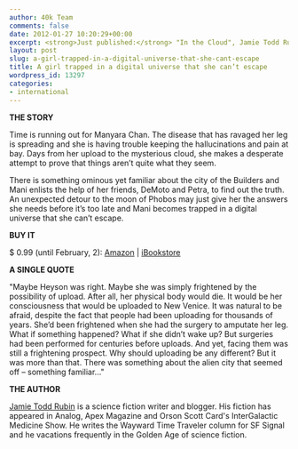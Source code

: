 ```yaml
---
author: 40k Team
comments: false
date: 2012-01-27 10:20:29+00:00
excerpt: <strong>Just published:</strong> "In the Cloud", Jamie Todd Rubin
layout: post
slug: a-girl-trapped-in-a-digital-universe-that-she-cant-escape
title: A girl trapped in a digital universe that she can’t escape
wordpress_id: 13297
categories:
- international
---
```


**THE STORY**

Time is running out for Manyara Chan. The disease that has ravaged her leg is spreading and she is having trouble keeping the hallucinations and pain at bay. Days from her upload to the mysterious cloud, she makes a desperate attempt to prove that things aren’t quite what they seem.

There is something ominous yet familiar about the city of the Builders and Mani enlists the help of her friends, DeMoto and Petra, to find out the truth. An unexpected detour to the moon of Phobos may just give her the answers she needs before it’s too late and Mani becomes trapped in a digital universe that she can’t escape.

**BUY IT**

$ 0.99 (until February, 2): [Amazon](http://www.amazon.com/dp/B00725C9U0) | [iBookstore](http://itunes.apple.com/it/book/in-the-cloud/id498253447?mt=11)

**A SINGLE QUOTE**

"Maybe Heyson was right. Maybe she was simply frightened by the possibility of upload. After all, her physical body would die. It would be her consciousness that would be uploaded to New Venice. It was natural to be afraid, despite the fact that people had been uploading for thousands of years. She’d been frightened when she had the surgery to amputate her leg. What if something happened? What if she didn’t wake up? But surgeries had been performed for centuries before uploads. And yet, facing them was still a frightening prospect. Why should uploading be any different? But it was more than that. There was something about the alien city that seemed off – something familiar..."

**THE AUTHOR**

[Jamie Todd Rubin](http://www.40kbooks.com/?p=11759) is a science fiction writer and blogger. His fiction has appeared in Analog, Apex Magazine and Orson Scott Card's InterGalactic Medicine Show. He writes the Wayward Time Traveler column for SF Signal and he vacations frequently in the Golden Age of science fiction.


